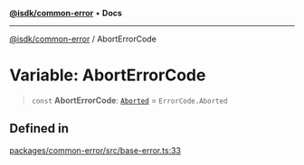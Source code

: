 [**@isdk/common-error**](../README.md) • **Docs**

***

[@isdk/common-error](../globals.md) / AbortErrorCode

# Variable: AbortErrorCode

> `const` **AbortErrorCode**: [`Aborted`](../enumerations/ErrorCode.md#aborted) = `ErrorCode.Aborted`

## Defined in

[packages/common-error/src/base-error.ts:33](https://github.com/isdk/common-error.js/blob/f7578a9ecd75a483a24a80a8e96a99303c1ef148/src/base-error.ts#L33)
